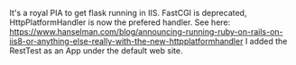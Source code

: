 It's a royal PIA to get flask running in IIS. FastCGI is deprecated, HttpPlatformHandler is now the prefered handler. 
See here: https://www.hanselman.com/blog/announcing-running-ruby-on-rails-on-iis8-or-anything-else-really-with-the-new-httpplatformhandler
I added the RestTest as an App under the default web site. 